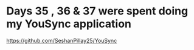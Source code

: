 # Days 35 , 36 & 37 were spent doing my YouSync application

https://github.com/SeshanPillay25/YouSync